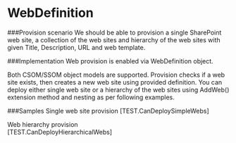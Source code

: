 ﻿# WebDefinition

###Provision scenario
We should be able to provision a single SharePoint web site, a collection of the web sites and hierarchy of the web sites with given Title, Description, URL and web template.

###Implementation
Web provision is enabled via WebDefinition object.

Both CSOM/SSOM object models are supported. 
Provision checks if a web site exists, then creates a new web site using provided definition. You can deploy either single web site or a hierarchy of the web sites using AddWeb() extension method and nesting as per following examples.

###Samples
Single web site provision
[TEST.CanDeploySimpleWebs]

Web hierarchy provision  
[TEST.CanDeployHierarchicalWebs]